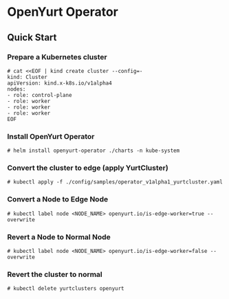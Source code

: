 # OpenYurt Operator

## Quick Start

### Prepare a Kubernetes cluster

```shell
# cat <<EOF | kind create cluster --config=-
kind: Cluster
apiVersion: kind.x-k8s.io/v1alpha4
nodes:
- role: control-plane
- role: worker
- role: worker
- role: worker
EOF
```

### Install OpenYurt Operator

```shell
# helm install openyurt-operator ./charts -n kube-system
```

### Convert the cluster to edge (apply YurtCluster)

```shell
# kubectl apply -f ./config/samples/operator_v1alpha1_yurtcluster.yaml
```

### Convert a Node to Edge Node

```shell
# kubectl label node <NODE_NAME> openyurt.io/is-edge-worker=true --overwrite
```

### Revert a Node to Normal Node

```shell
# kubectl label node <NODE_NAME> openyurt.io/is-edge-worker=false --overwrite
```

### Revert the cluster to normal

```shell
# kubectl delete yurtclusters openyurt
```
